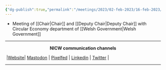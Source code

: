 ```yaml
---
{"dg-publish":true,"permalink":"/meetings/2023/02-feb-2023/16-feb-2023/"}
---
```



- Meeting of [[Chair\|Chair]] and [[Deputy Chair\|Deputy Chair]] with Circular Economy department of [[Welsh Government\|Welsh Government]]

***
<p style="text-align: center;font-weight:bold";>NICW communication channels</p>

󠁧 |[Website](https://nationalinfrastructurecommission.wales)| [Mastodon](https://toot.wales/@NICW) | [Pixelfed](https://pix.toot.wales/NICW) | [Linkedin](https://www.linkedin.com/company/26268509/) | [Twitter](https://twitter.com/InfraCommCymru) |
***


